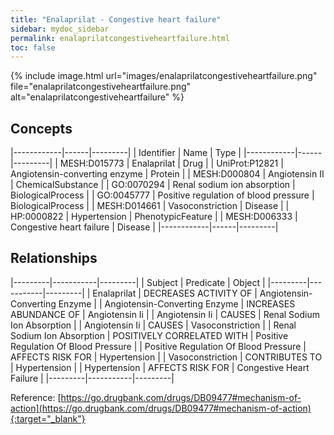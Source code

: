 ```yaml
---
title: "Enalaprilat - Congestive heart failure"
sidebar: mydoc_sidebar
permalink: enalaprilatcongestiveheartfailure.html
toc: false 
---
```


{% include image.html url="images/enalaprilatcongestiveheartfailure.png" file="enalaprilatcongestiveheartfailure.png" alt="enalaprilatcongestiveheartfailure" %}

## Concepts

|------------|------|---------|
| Identifier | Name | Type    |
|------------|------|---------|
| MESH:D015773 | Enalaprilat | Drug |
| UniProt:P12821 | Angiotensin-converting enzyme | Protein |
| MESH:D000804 | Angiotensin II | ChemicalSubstance |
| GO:0070294 | Renal sodium ion absorption | BiologicalProcess |
| GO:0045777 | Positive regulation of blood pressure | BiologicalProcess |
| MESH:D014661 | Vasoconstriction | Disease |
| HP:0000822 | Hypertension | PhenotypicFeature |
| MESH:D006333 | Congestive heart failure | Disease |
|------------|------|---------|

## Relationships

|---------|-----------|---------|
| Subject | Predicate | Object  |
|---------|-----------|---------|
| Enalaprilat | DECREASES ACTIVITY OF | Angiotensin-Converting Enzyme |
| Angiotensin-Converting Enzyme | INCREASES ABUNDANCE OF | Angiotensin Ii |
| Angiotensin Ii | CAUSES | Renal Sodium Ion Absorption |
| Angiotensin Ii | CAUSES | Vasoconstriction |
| Renal Sodium Ion Absorption | POSITIVELY CORRELATED WITH | Positive Regulation Of Blood Pressure |
| Positive Regulation Of Blood Pressure | AFFECTS RISK FOR | Hypertension |
| Vasoconstriction | CONTRIBUTES TO | Hypertension |
| Hypertension | AFFECTS RISK FOR | Congestive Heart Failure |
|---------|-----------|---------|

Reference: [https://go.drugbank.com/drugs/DB09477#mechanism-of-action](https://go.drugbank.com/drugs/DB09477#mechanism-of-action){:target="_blank"}